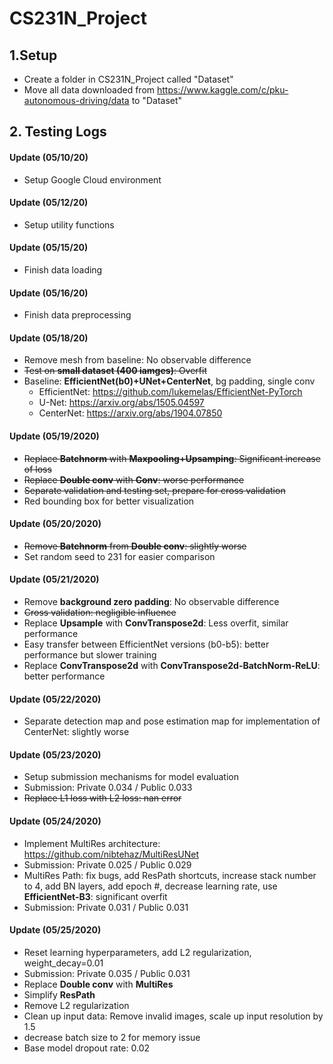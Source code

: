 # CS231N_Project

## 1.Setup
* Create a folder in CS231N_Project called "Dataset"
* Move all data downloaded from https://www.kaggle.com/c/pku-autonomous-driving/data to "Dataset"

## 2. Testing Logs

#### Update (05/10/20)
* Setup Google Cloud environment

#### Update (05/12/20)
* Setup utility functions

#### Update (05/15/20)
* Finish data loading

#### Update (05/16/20)
* Finish data preprocessing

#### Update (05/18/20)
* Remove mesh from baseline: No observable difference
* <s>Test on **small dataset (400 iamges)**: Overfit</s>
* Baseline: **EfficientNet(b0)+UNet+CenterNet**, bg padding, single conv
  * EfficientNet: https://github.com/lukemelas/EfficientNet-PyTorch
  * U-Net: https://arxiv.org/abs/1505.04597
  * CenterNet: https://arxiv.org/abs/1904.07850

#### Update (05/19/2020)
* <s>Replace **Batchnorm** with **Maxpooling+Upsamping**: Significant increase of loss</s>
* <s>Replace **Double conv** with **Conv**: worse performance</s>
* <s>Separate validation and testing set, prepare for cross validation</s>
* Red bounding box for better visualization


#### Update (05/20/2020)
* <s>Remove **Batchnorm** from **Double conv**: slightly worse</s>
* Set random seed to 231 for easier comparison

#### Update (05/21/2020)
* Remove **background zero padding**: No observable difference
* <s>Cross validation: negligible influence</s>
* Replace **Upsample** with **ConvTranspose2d**: Less overfit, similar performance 
* Easy transfer between EfficientNet versions (b0-b5): better performance but slower training
* Replace **ConvTranspose2d** with **ConvTranspose2d-BatchNorm-ReLU**: better performance

#### Update (05/22/2020)
* Separate detection map and pose estimation map for implementation of CenterNet: slightly worse

#### Update (05/23/2020)
* Setup submission mechanisms for model evaluation
* Submission: Private 0.034 / Public 0.033
* <s>Replace L1 loss with L2 loss: nan error</s>

#### Update (05/24/2020)
* Implement MultiRes architecture: https://github.com/nibtehaz/MultiResUNet
* Submission: Private 0.025 / Public 0.029
* MultiRes Path: fix bugs, add ResPath shortcuts, increase stack number to 4, add BN layers, add epoch #, decrease learning rate, use **EfficientNet-B3**: significant overfit
* Submission: Private 0.031 / Public 0.031

#### Update (05/25/2020)
* Reset learning hyperparameters, add L2 regularization, weight_decay=0.01
* Submission: Private 0.035 / Public 0.031
* Replace **Double conv** with **MultiRes**
* Simplify **ResPath**
* Remove L2 regularization
* Clean up input data: Remove invalid images, scale up input resolution by 1.5
* decrease batch size to 2 for memory issue
* Base model dropout rate: 0.02
